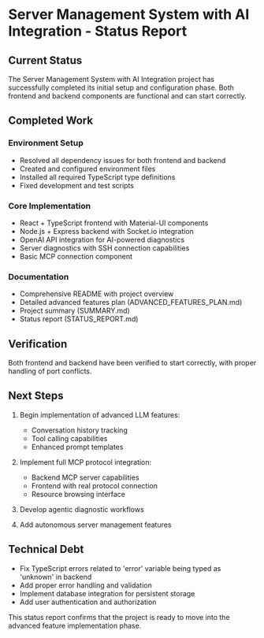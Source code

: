# Server Management System with AI Integration - Status Report

## Current Status

The Server Management System with AI Integration project has successfully completed its initial setup and configuration phase. Both frontend and backend components are functional and can start correctly.

## Completed Work

### Environment Setup
- Resolved all dependency issues for both frontend and backend
- Created and configured environment files
- Installed all required TypeScript type definitions
- Fixed development and test scripts

### Core Implementation
- React + TypeScript frontend with Material-UI components
- Node.js + Express backend with Socket.io integration
- OpenAI API integration for AI-powered diagnostics
- Server diagnostics with SSH connection capabilities
- Basic MCP connection component

### Documentation
- Comprehensive README with project overview
- Detailed advanced features plan (ADVANCED_FEATURES_PLAN.md)
- Project summary (SUMMARY.md)
- Status report (STATUS_REPORT.md)

## Verification
Both frontend and backend have been verified to start correctly, with proper handling of port conflicts.

## Next Steps

1. Begin implementation of advanced LLM features:
   - Conversation history tracking
   - Tool calling capabilities
   - Enhanced prompt templates

2. Implement full MCP protocol integration:
   - Backend MCP server capabilities
   - Frontend with real protocol connection
   - Resource browsing interface

3. Develop agentic diagnostic workflows

4. Add autonomous server management features

## Technical Debt

- Fix TypeScript errors related to 'error' variable being typed as 'unknown' in backend
- Add proper error handling and validation
- Implement database integration for persistent storage
- Add user authentication and authorization

This status report confirms that the project is ready to move into the advanced feature implementation phase.
